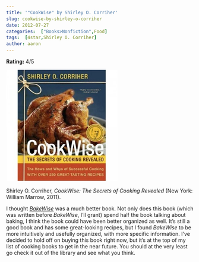 ```yaml
---
title: '"CookWise" by Shirley O. Corriher'
slug: cookwise-by-shirley-o-corriher
date: 2012-07-27
categories:  ["Books>Nonfiction",Food]
tags:  [4star,Shirley O. Corriher]
author: aaron
---
```


**Rating:** 4/5

![Book cover](cover10-300x300.jpg "CookWise")

Shirley O. Corriher, *CookWise: The Secrets of Cooking Revealed* (New York: William Marrow, 2011).

I thought [*BakeWise*](../bakewise-by-shirley-o-corriher "“BakeWise” by Shirley O. Corriher") was a much better book. Not only does this book (which was written before *BakeWise*, I’ll grant) spend half the book talking about baking, I think the book could have been better organized as well. It’s still a good book and has some great-looking recipes, but I found *BakeWise* to be more intuitively and usefully organized, with more specific information. I’ve decided to hold off on buying this book right now, but it’s at the top of my list of cooking books to get in the near future. You should at the very least go check it out of the library and see what you think.
